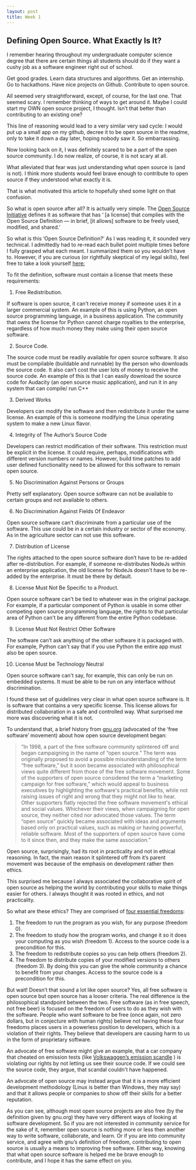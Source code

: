 ```yaml
---
layout: post
title: Week 1
---
```


## Defining Open Source. What Exactly Is It?

I remember hearing throughout my undergraduate computer science degree that there are certain things all students should do if they want a cushy job as a software engineer right out of school. 

Get good grades. Learn data structures and algorithms. Get an internship. Go to hackathons. Have nice projects on Github. Contribute to open source.

All seemed very straightforward, except, of course, for the last one. That seemed scary. I remember thinking of ways to get around it. Maybe I could start my OWN open source project, I thought. Isn’t that better than contributing to an existing one? 

This line of reasoning would lead to a very similar very sad cycle: I would put up a small app on my github, decree it to be open source in the readme, only to take it down a day later, hoping nobody saw it. So embarrassing. 

Now looking back on it, I was definitely scared to be a part of the open source community. I do now realize, of course, it is not scary at all. 

What alleviated that fear was just understanding what open source is (and is not). I think more students would feel brave enough to contribute to open source if they understood what exactly it is. 

That is what motivated this article to hopefully shed some light on that confusion.

So what is open source after all? It is actually very simple. The [Open Source Initiative](https://opensource.org/licenses ) defines it as software that has ‘ [a license] that complies with the Open Source Definition — in brief, [it allows] software to be freely used, modified, and shared.’ 

So what is this ‘Open Source Definition?’ As I was reading it, it sounded very technical. I admittedly had to re-read each bullet point multiple times before I fully grasped what each meant. I summarized them so you wouldn’t have to. However, if you are curious (or rightfully skeptical of my legal skills), feel free to take a look yourself [here:](https://opensource.org/osd)

To fit the definition, software must contain a license that meets these requirements:

1. Free Redistribution. 

If software is open source, it can’t receive money if someone uses it in a larger commercial system. An example of this is using Python, an open source programming language, in a business application. The community that owns the license for Python cannot charge royalties to the enterprise, regardless of how much money they make using their open source software.

2. Source Code.

The source code must be readily available for open source software. It also must be compilable (buildable and runnable) by the person who downloads the source code. It also can’t cost the user lots of money to receive the source code. An example of this is that I can easily download the source code for Audacity (an open source music application), and run it in any system that can compile/ run C++

3. Derived Works

Developers can modify the software and then redistribute it under the same license. An example of this is someone modifying the Linux operating system to make a new Linux flavor. 

4. Integrity of The Author’s Source Code

Developers can restrict modification of their software. This restriction must be explicit in the license. It could require, perhaps, modifications with different version numbers or names. However, build time patches to add user defined functionality need to be allowed for this software to remain open source. 

5. No Discrimination Against Persons or Groups

Pretty self explanatory. Open source software can not be available to certain groups and not available to others.

6. No Discrimination Against Fields Of Endeavor

Open source software can’t discriminate from a particular use of the software. This use could be in a certain industry or sector of the economy. As in the agriculture sector can not use this software.

7. Distribution of License

The rights attached to the open source software don’t have to be re-added after re-distribution. For example, if someone re-distributes NodeJs within an enterprise application, the old license for NodeJs doesn't have to be re-added by the enterprise. It must be there by default.

8. License Must Not Be Specific to a Product. 

Open source software can't be tied to whatever was in the original package. For example, if a particular component of Python is usable in some other competing open source programming language, the rights to that particular area of Python can't be any different from the entire Python codebase. 

9. License Must Not Restrict Other Software

The software can’t ask anything of the other software it is packaged with. For example, Python can't say that if you use Python the entire app must also be open source.

10. License Must be Technology Neutral

Open source software can't say, for example, this can only be run on embedded systems. It must be able to be run on any interface without discrimination.

I found these set of guidelines very clear in what open source software is. It is software that contains a very specific license. This license allows for distributed collaboration in a safe and controlled way. 
What surprised me more was discovering what it is not. 

To understand that, a brief history from [gnu.org](https://www.gnu.org/philosophy/open-source-misses-the-point.html) (advocated of the ‘free software’ movement) about how open source development began:

>“In 1998, a part of the free software community splintered off and began campaigning in the name of “open source.” The term was originally proposed to avoid a possible misunderstanding of the term “free software,” but it soon became associated with philosophical views quite different from those of the free software movement.
Some of the supporters of open source considered the term a “marketing campaign for free software,” which would appeal to business executives by highlighting the software's practical benefits, while not raising issues of right and wrong that they might not like to hear. Other supporters flatly rejected the free software movement's ethical and social values. Whichever their views, when campaigning for open source, they neither cited nor advocated those values. The term “open source” quickly became associated with ideas and arguments based only on practical values, such as making or having powerful, reliable software. Most of the supporters of open source have come to it since then, and they make the same association.”

Open source, surprisingly, had its root in practicality and not in ethical reasoning. In fact, the main reason it splintered off from it’s parent movement was because of the emphasis on development rather then ethics.

This surprised me because I always associated the collaborative spirit of open source as helping the world by contributing your skills to make things easier for others. I always thought it was rooted in ethics, and not practicality. 
 
So what are these ethics? They are comprised of [four essential freedoms](https://www.gnu.org/philosophy/free-sw.html):
1. The freedom to run the program as you wish, for any purpose (freedom 0).
2. The freedom to study how the program works, and change it so it does your computing as you wish (freedom 1). Access to the source code is a precondition for this.
3. The freedom to redistribute copies so you can help others (freedom 2).
4. The freedom to distribute copies of your modified versions to others (freedom 3). By doing this you can give the whole community a chance to benefit from your changes. Access to the source code is a precondition for this.


But wait! Doesn’t that sound a lot like open source? Yes, all free software is open source but open source has a looser criteria. The real difference is the philosophical standpoint between the two. 
Free software (as in free speech, not free beer) is focused on the freedom of users to do as they wish with the software. People who want software to be free (once again, not zero dollars, but in conjecture with human rights) believe not having these four freedoms places users in a powerless position to developers, which is a violation of their rights. They believe that developers are causing harm to us in the form of proprietary software. 

An advocate of free software might give an example, that a car company that cheated on emission tests (like [Volkswaggen’s emission scandle](https://en.wikipedia.org/wiki/Volkswagen_emissions_scandal) ) is violating our rights by not letting us see their source code. If we could see the source code, they argue, that scandal couldn't have happened.

An advocate of open source may instead argue that it is a more efficient development methodology (Linux is better than Windows, they may say) and that it allows people or companies to show off their skills for a better reputation.

As you can see, although most open source projects are also free (by the definition given by gnu.org) they have very different ways of looking at software development. So if you are not interested in community service for the sake of it, remember open source is nothing more or less then another way to write software, collaborate, and learn. Or if you are into community service, and agree with gnu’s definition of freedom, contributing to open source is usually a means to improving free software. Either way, knowing that what open source software is helped me be brave enough to contribute, and I hope it has the same effect on you.


